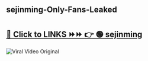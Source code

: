 
 ## sejinming-Only-Fans-Leaked

# <h2><a href="https://clipsfans.com/sejinming&ref=git">🔗 Click to LINKS ⏩⏩ 👉 🟢 sejinming </a></h2>

<a href="https://clipsfans.com/sejinming&ref=git" rel="nofollow" data-target="animated-image.originalLink"><img src="https://i.ibb.co.com/xMMVF88/686577567.gif" alt="Viral Video Original" style="max-width: 100%; display: inline-block;" data-target="animated-image.originalImage"></a>
